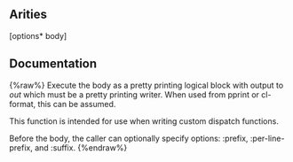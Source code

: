 ## Arities
[options* body]

## Documentation
{%raw%}
Execute the body as a pretty printing logical block with output to *out* which 
must be a pretty printing writer. When used from pprint or cl-format, this can be 
assumed. 

This function is intended for use when writing custom dispatch functions.

Before the body, the caller can optionally specify options: :prefix, :per-line-prefix, 
and :suffix.
{%endraw%}
